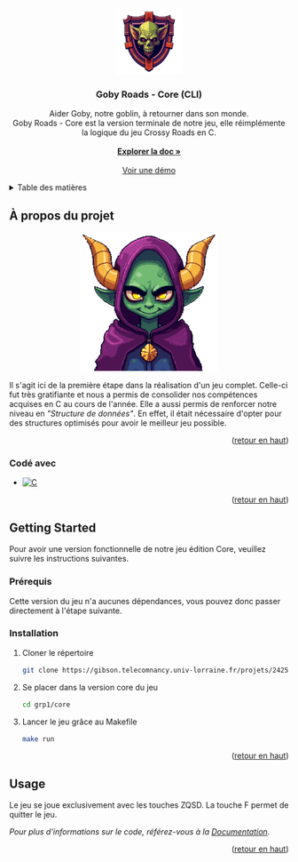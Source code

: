 <!-- Improved compatibility of retour en haut link: See: https://github.com/othneildrew/Best-README-Template/pull/73 -->
<a id="readme-top"></a>
<!--
*** Thanks for checking out the Best-README-Template. If you have a suggestion
*** that would make this better, please fork the repo and create a pull request
*** or simply open an issue with the tag "enhancement".
*** Don't forget to give the project a star!
*** Thanks again! Now go create something AMAZING! :D
-->


<!-- PROJECT SHIELDS -->
<!--
*** I'm using markdown "reference style" links for readability.
*** Reference links are enclosed in brackets [ ] instead of parentheses ( ).
*** See the bottom of this document for the declaration of the reference variables
*** for contributors-url, forks-url, etc. This is an optional, concise syntax you may use.
*** https://www.markdownguide.org/basic-syntax/#reference-style-links
-->

<!-- PROJECT LOGO -->
<br />
<div align="center">
  <a href="https://github.com/github_username/repo_name">
    <img src="../logo.png" alt="Logo" width="120" height="120">
  </a>

<h3 align="center">Goby Roads - Core (CLI)</h3>
  <p align="center">
    Aider Goby, notre goblin, à retourner dans son monde. 
    <br />
    Goby Roads - Core est la version terminale de notre jeu, elle réimplémente la logique du jeu Crossy Roads en C.
    <br />
    <br />
    <a href="TODO"><strong>Explorer la doc »</strong></a>
    <br />
    <br />
    <a href="TODO">Voir une démo</a>
  </p>
</div>



<!-- TABLE OF CONTENTS -->
<details>
  <summary>Table des matières</summary>
  <ol>
    <li>
      <a href="#à-propos-du-projet">À propos du projet</a>
      <ul>
        <li><a href="#codé-avec">Codé avec</a></li>
      </ul>
    </li>
    <li>
      <a href="#pour-commencer">Pour commencer</a>
      <ul>
        <li><a href="#prérequis">Prérequis</a></li>
        <li><a href="#installation">Installation</a></li>
      </ul>
    </li>
    <li><a href="#usage">Utilisation</a></li>
    <!-- <li><a href="#roadmap">Roadmap</a></li> -->
    <!-- <li><a href="#contributing">Contributing</a></li> -->
    <li><a href="#license">License</a></li>
    <li><a href="#contact">Contact</a></li>
    <li><a href="#acknowledgments">Remerciement</a></li>
  </ol>
</details>



<!-- ABOUT THE PROJECT -->
## À propos du projet

<div align="center">
    <img src="../logo2.png" alt="Logo" width="250" height="250">
</div>

Il s'agit ici de la première étape dans la réalisation d'un jeu complet. Celle-ci fut très gratifiante et nous a permis de consolider nos compétences acquises en C au cours de l'année. Elle a aussi permis de renforcer notre niveau en *"Structure de données"*. En effet, il était nécessaire d'opter pour des structures optimisés pour avoir le meilleur jeu possible. 

<!-- Here's a blank template to get started. To avoid retyping too much info, do a search and replace with your text editor for the following: `github_username`, `repo_name`, `twitter_handle`, `linkedin_username`, `email_client`, `email`, `Goby Roads - Core (CLI)`, `project_description`, `project_license` -->

<p align="right">(<a href="#readme-top">retour en haut</a>)</p>



### Codé avec

* [![C][C]][C-url]

<p align="right">(<a href="#readme-top">retour en haut</a>)</p>



<!-- GETTING STARTED -->
## Getting Started

Pour avoir une version fonctionnelle de notre jeu édition Core, veuillez suivre les instructions suivantes.

### Prérequis

Cette version du jeu n'a aucunes dépendances, vous pouvez donc passer directement à l'étape suivante.

### Installation

1. Cloner le répertoire
   ```sh
   git clone https://gibson.telecomnancy.univ-lorraine.fr/projets/2425/ppii-fisa/grp1.git
   ```
2. Se placer dans la version core du jeu
   ```sh
   cd grp1/core
   ```
3. Lancer le jeu grâce au Makefile 
   ```sh
   make run
   ```

<p align="right">(<a href="#readme-top">retour en haut</a>)</p>

<!-- USAGE EXAMPLES -->
## Usage

Le jeu se joue exclusivement avec les touches ZQSD. La touche F permet de quitter le jeu.

_Pour plus d'informations sur le code, référez-vous à la [Documentation](https://example.com)._

<p align="right">(<a href="#readme-top">retour en haut</a>)</p>


<!-- CONTACT
## Contact

Your Name - [@twitter_handle](https://twitter.com/twitter_handle) - email@email_client.com

Project Link: [https://github.com/github_username/repo_name](https://github.com/github_username/repo_name)

<p align="right">(<a href="#readme-top">retour en haut</a>)</p>


ACKNOWLEDGMENTS 
## Acknowledgments

* []()
* []()
* []()
 -->


<!-- MARKDOWN LINKS & IMAGES -->
<!-- https://www.markdownguide.org/basic-syntax/#reference-style-links -->
[product-screenshot]: ../logo2.png
[C]: https://img.shields.io/badge/Programming-000000?style=for-the-badge&logo=c&logoColor=white
[C-url]: https://www.gnu.org/software/gnu-c-manual/
